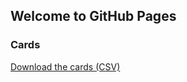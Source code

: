 ## Welcome to GitHub Pages

### Cards

<a href="https://downgit.github.io/#/home?url=https://github.com/Manest/kards-to-csv/blob/7691219b3ff320e8ca2ce1765ca6d19936e79391/cards/all-cards.csv" download="https://downgit.github.io/#/home?url=https://github.com/Manest/kards-to-csv/blob/7691219b3ff320e8ca2ce1765ca6d19936e79391/cards/all-cards.csv">Download the cards (CSV)</a>
